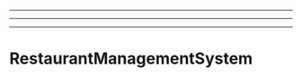 ----------------------------------------------------------------------------------
----------------------------------------------------------------------------------------------------
----------------------------------------------------------------------------------------------------
# RestaurantManagementSystem

